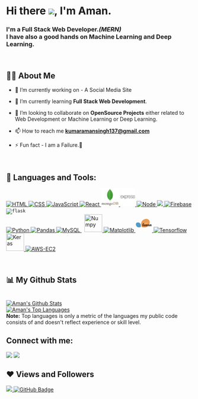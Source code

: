 <h1 align="left">Hi there <img src="https://raw.githubusercontent.com/MartinHeinz/MartinHeinz/master/wave.gif" width="10px">, I'm Aman.</h1>
<h3 align="left">I'm a Full Stack Web Developer.<em><strong>(MERN)</strong></em><br>I have also a good hands on <strong>Machine Learning</strong> and <strong>Deep Learning</strong>.</h3>
<br>

## 🙋‍♂️ About Me

- 🔭 I’m currently working on - A Social Media Site 

- 🌱 I’m currently learning **Full Stack Web Development**.

- 👯 I’m looking to collaborate on **OpenSource Projects** either related to Web Development or Machine Learning or Deep Learning.

- 📫 How to reach me **kumaramansingh137@gmail.com**

- ⚡ Fun fact - I am a Failure.🙂

<br>

## 🚀 Languages and Tools:

<p align="left"> 
    <a href="https://developer.mozilla.org/en-US/docs/Web/HTML" target="_blank"> <img src="https://img.icons8.com/color/48/000000/html-5.png" title="HTML"/> </a>
    <a href="https://developer.mozilla.org/en-US/docs/Web/CSS" target="_blank"> <img src="https://img.icons8.com/color/48/000000/css3.png" title="CSS"/> </a>
    <a href="https://developer.mozilla.org/en-US/docs/Web/JavaScriptt" target="_blank"> <img src="https://img.icons8.com/color/48/000000/javascript--v1.png" title="JavaScript"/> </a> 
    <a href="https://reactjs.org/" target="_blank"> <img src="https://img.icons8.com/color/48/000000/react-native.png" title="React"/> </a> 
    <a href="https://www.mongodb.com/" target="_blank"> <img src="https://raw.githubusercontent.com/devicons/devicon/master/icons/mongodb/mongodb-original-wordmark.svg" title="MongoDb" alt="mongodb" width="48" height="48"/> </a>
    <a href="https://expressjs.com" target="_blank"> <img src="https://raw.githubusercontent.com/devicons/devicon/master/icons/express/express-original-wordmark.svg" title="Express" alt="express" width="40" height="48"/> </a> 
    <a href="https://nodejs.org/en/" target="_blank"> <img src="https://img.icons8.com/color/48/000000/nodejs.png" title="Node"/> </a> 
    <a href="https://getbootstrap.com" target="_blank"> <img src="https://img.icons8.com/color/48/000000/bootstrap.png"/> </a>
    <a href="https://firebase.google.com/" target="_blank"> <img src="https://img.icons8.com/color/48/000000/firebase.png" title="Firebase"/> </a>
    <code><img height="40" src="https://www.vectorlogo.zone/logos/pocoo_flask/pocoo_flask-icon.svg" title="flask"></code>
    <br>
    <a href="https://www.python.org" target="_blank"> <img src="https://img.icons8.com/color/48/000000/python.png" title="Python"/> </a> 
    <a href="https://www.w3schools.com/python/pandas/default.asp" target="_blank"> <img src = "https://upload.wikimedia.org/wikipedia/commons/thumb/e/ed/Pandas_logo.svg/1200px-Pandas_logo.svg.png" title="Pandas" width="48"/> </a> 
    <a style="padding-right:8px;" href="https://www.mysql.com/" target="_blank"> <img src="https://img.icons8.com/fluent/50/000000/mysql-logo.png" title="MySQL"/> </a>
    <a href="https://www.w3schools.com/python/numpy/numpy_intro.asp" target="_blank"> <img src="https://miro.medium.com/max/765/1*cyXCE-JcBelTyrK-58w6_Q.png" title="Numpy" width="48" height="48"/> </a> 
    <a href="https://matplotlib.org/" target="_blank"> <img src="https://miro.medium.com/max/1400/0*Q2P7piuSxFQIq60Z.jpg" title="Matplotlib" width="48"/> </a> 
    <a href="https://scikit-learn.org/stable/" target="_blank"> <img src="https://raw.githubusercontent.com/github/explore/80688e429a7d4ef2fca1e82350fe8e3517d3494d/topics/scikit-learn/scikit-learn.png" title="Scikit Learn" width="45" height="45"/> </a>   
    <a href="https://www.tensorflow.org/" target="_blank"> <img src="https://img.icons8.com/color/48/000000/tensorflow.png" title="Tensorflow"/> </a> 
    <a href="https://keras.io/" target="_blank"> <img src="https://encrypted-tbn0.gstatic.com/images?q=tbn:ANd9GcTq1J_lOTBETSI5fwQIuJa2-cn_UZX4_sNGiytayY30CY10jLreoZMnbKOe2c5Ig7j6KKM&usqp=CAU" title="Keras" width="48" height="48"/> </a> 
    <a href="" target="_blank"> <img src="https://img.icons8.com/color/48/000000/amazon-web-services.png" title="AWS-EC2"/> </a>
    
</p>
<!-- [![React Badge](https://img.shields.io/badge/-React-61DBFB?style=for-the-badge&labelColor=black&logo=react&logoColor=61DBFB)](#)  [![Javascript Badge](https://img.shields.io/badge/-Javascript-F0DB4F?style=for-the-badge&labelColor=black&logo=javascript&logoColor=F0DB4F)](#) [![Typescript Badge](https://img.shields.io/badge/-Typescript-007acc?style=for-the-badge&labelColor=black&logo=typescript&logoColor=007acc)](#) [![Nodejs Badge](https://img.shields.io/badge/-Nodejs-3C873A?style=for-the-badge&labelColor=black&logo=node.js&logoColor=3C873A)](#) [![GraphQL Badge](https://img.shields.io/badge/-GraphQl-e535ab?style=for-the-badge&labelColor=black&logo=node.js&logoColor=e535ab)](#) -->

<br/>


## 📊 My Github Stats

  <br/>
    <a href="https://github.com/Aman-137/github-readme-stats"><img alt="Aman's Github Stats" src="https://github-readme-stats.vercel.app/api?username=Aman-137&show_icons=true&count_private=true&theme=react&hide_border=true&bg_color=0D1117" /></a>
    <br>
  <a href="https://github.com/Aman-137/github-readme-stats"><img alt="Aman's Top Languages" src="https://github-readme-stats.vercel.app/api/top-langs/?username=Aman-137&langs_count=8&count_private=true&layout=compact&theme=react&hide_border=true&bg_color=0D1117" /></a>
  <br/>
  <b>Note:</b> Top languages is only a metric of the languages my public code consists of and doesn't reflect experience or skill level.

<br>

## Connect with me:
<p align="left">

<a href = "https://www.linkedin.com/in/aman-kumar-917127209/"><img src="https://img.icons8.com/fluent/48/000000/linkedin.png"/></a>
<a href = ""><img src="https://img.icons8.com/fluent/48/000000/twitter.png"/></a>

</p>

## ❤ Views and Followers
<a href="https://github.com/Meghna-DAS/github-profile-views-counter">
    <img src="https://komarev.com/ghpvc/?username=Aman-137">
</a>
<a href="https://github.com/Aman-137?tab=followers"><img src="https://img.shields.io/github/followers/Aman-137?label=Followers&style=social" alt="GitHub Badge"></a>
